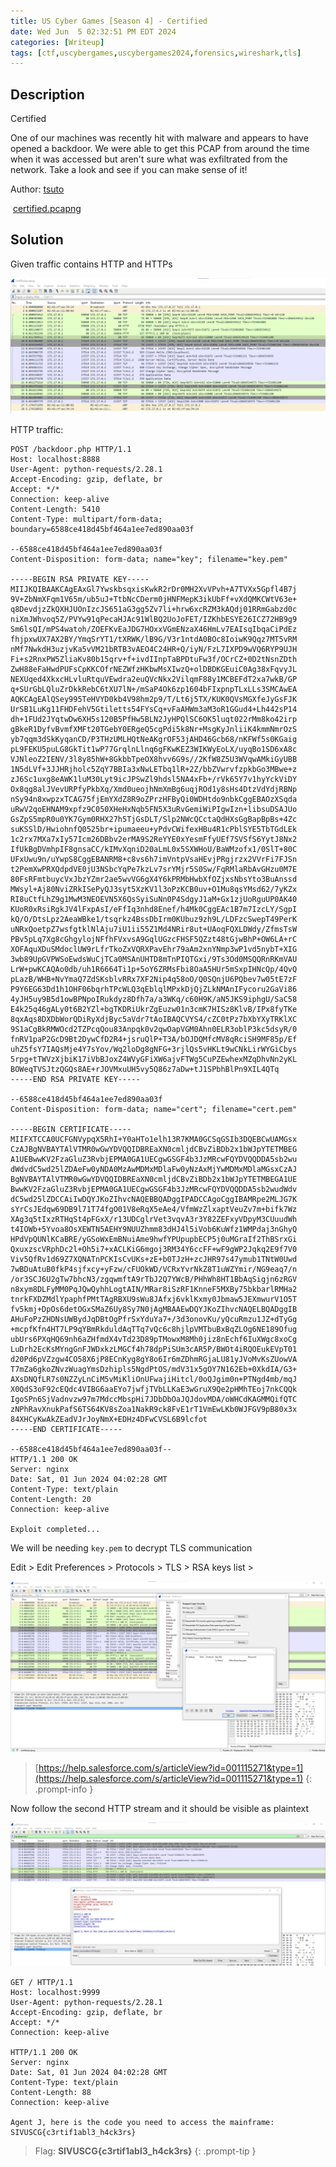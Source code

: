 ```yaml
---
title: US Cyber Games [Season 4] - Certified
date: Wed Jun  5 02:32:51 PM EDT 2024
categories: [Writeup]
tags: [ctf,uscybergames,uscybergames2024,forensics,wireshark,tls]
---
```


## Description

Certified

One of our machines was recently hit with malware and appears to have opened a backdoor. We were able to get this PCAP from around the time when it was accessed but aren't sure what was exfiltrated from the network. Take a look and see if you can make sense of it!

Author: [tsuto](https://github.com/jselliott)

 [certified.pcapng](https://ctfd.uscybergames.com/files/6f9d8cad46a69ec3408cc68560d9cf64/certified.pcapng?token=eyJ1c2VyX2lkIjozMDg2LCJ0ZWFtX2lkIjpudWxsLCJmaWxlX2lkIjoyODR9.ZmColQ.HGXYVsF03X7mt1rz0PWHrwvVcBk)

## Solution

Given traffic contains HTTP and HTTPs

![Certified](/assets/images/USCyberGames/2024/Certified.png)

HTTP traffic:

```http
POST /backdoor.php HTTP/1.1
Host: localhost:8888
User-Agent: python-requests/2.28.1
Accept-Encoding: gzip, deflate, br
Accept: */*
Connection: keep-alive
Content-Length: 5410
Content-Type: multipart/form-data; boundary=6588ce418d45bf464a1ee7ed890aa03f

--6588ce418d45bf464a1ee7ed890aa03f
Content-Disposition: form-data; name="key"; filename="key.pem"

-----BEGIN RSA PRIVATE KEY-----
MIIJKQIBAAKCAgEAxGl7YwskbsqxisKwkR2rDr0MH2XvVPvh+A7TVXx5Gpfl4B7j
9V+ZbNmXFqm1V65m/ub5uJ+TtbNcCDerm0jHNFMepK3ikUbFf+vXdQMKCWtV63e+
q8DevdjzZkQXHJUOnIzcJS651aG3gg5Zv7li+hrw6xcRZM3kAQdj01RRmGabzd0c
niXmJWhvoq5Z/PVYw91qPecaHJAc91WlBQ2UoJoFET/IZKhbESYE26ICZ72HB9g9
Sm6lsQI/mPS4watoh/ZOEFKvEaJDG7HOxxVGmENzaX46HmLv7EAIsqIbqaCiPdEz
fhjpxwUX7AX2BY/YmqSrYT1/tXRWK/lB9G/V3r1ntdA0BOc8IoiwK9Qqz7MT5vRM
nMf7NwkdH3uzjvKa5vVM21bRTB3vAEO4C24HR+Q/iyN/FzL7IXPD9wVQ6RYP9UJH
Fi+s2RnxPW5ZliaKv80b15qrv+f+ivdIInpTaBPDtuFw3f/OCrCZ+0D2tNsnZDth
ZwH88eFaHwdPUFsCpKKCOfrNEZWfzHKbwMsXIwzQ+olDBDKGEuiC0Ag38xFqvyJL
NEXUqed4XkxcHLvluRtquVEwdra2euQVcNkx2VilqmF88y1MCBEFdT2xa7wkB/GP
q+SUrGbLQluZrDkkRebC6tXU7lN+/mSaP4Ok6zp1604bFIxpnpTLxLLs3SMCAwEA
AQKCAgEAlQSey995TeHVYD0kb4V98hm2p9/T/Lt6j5TX/KUK0QVsMGXfeJyGsFJK
UrSB1LuKg11FHDFehV5Gtiletts54FYsCq+vFaAHWm3aM3oR1GGud4+Lh442sP14
dh+1FUd2JYqtwDw6XH5s120B5PfHw5BLN2JyHPQlSC6OK5luqt022rMm8ko42irp
gBkeR1DyfvBvmfXMFt20TGebY0ERgeQ5cgPdi5k8Nr+MsgKyJnliiK4kmmNmrOzS
yb7qqm3dSkKyqanCD/P3THzUMLHQtNeAKgrOF53jAHD46Gcb68/nKFWf5s0KGaig
pL9FEKU5puLG8GkTit1wP77GrqlnLlnq6gFKwKEZ3WIKWyEoLX/uyqBo1SD6xA8c
VJNleoZ2IENV/3l8y85hW+8GkbbTpeOX8hvv6G9s//2KfW8Z5U3WVqwAMkiGyUBB
1N5dLVf+3JJHRjholc5ZqY7BBIa3xNwLETbq1lR+2Z/bbZVwrvfzpkbGo3MBwe+z
zJ6Sc1uxg8eAWK1luM30Lyt9icJPSwZl9hdsl5NA4xFb+/rVk65Y7v1hyYckViDY
Ox8qg8alJVevURPfyPkbXq/Xmd0ueojhNmXmBg6uqjROd1y8sHs4DtzVdYdjRBNp
nSy94n8xwpzxTCAG75fjEmYXdZ8R9oZPrzHFByQi0WDHtdo9nbkCggEBAOzXSqda
uRwV2qoEHNAM9xpfz9C050XHeHxNqb5FN5X3uRvGemiWiPIgwIzn+libsuDSAJUo
GsZpS5mpR0u0YK7Gym0RHX27h5TjGsDLT/Slp2NWcQCctaQdHXsGgBapBpBs+4Zc
suKSSlD/HwiohnfQ0525br+ipumaeeu+yPdvCWifexHBu4R1cPblSYE5TbTGdLEk
1c2rx7MXa7xIy57Icm26DBbv2erMA9S2ReYYE0xYesmFfyUEf7SVSfS6YytJ8Nx2
IfUkBgDVmhpIF8gnsaCC/kIMvXqniD20aLmL0x5SXWHoU/BaWMzofx1/0SlT+80C
UFxUwu9n/uYwpS8CggEBANRM8+c8vs6h7imVntpVsaHEvjPRgjrzx2VVrFi7FJSn
t2PemXwPRXQdpdVE0jU3NSbcYqPe7kzLv7srYMjr5S0Sw/FqRMlaRbAvGHzu0M7E
80FsRFmtbuycVxJbzYZmr2ae5wvVG6gX4Y6kPRMbHwbXfOZjxsNbsYto3BuAnssd
MWsyl+Aj80NviZRkISePyQJ3syt5XzKV1l3oPzKCB0uv+O1Mu8qsYMsd62/7yKZx
RI8uCtfLhZ9g1MwM3NEOEVN5X6QsSyiSuNn0P4SdgyJ1aM+Gx1zjUoRguUP0AK40
KUoR0xRsiRgkJV4lFxpAsI/eFfIq3nhd8Enef/h4Mk0CggEAc1B7m7IzcLY/SgpI
kQ/O/DtsLpz2AeaWBke1/tsqrkz4BssDbIrm0KUbuz9zh9L/LDFzcSwepT49PerK
uNRxQoetpZ7wsfgtklNlAju7iU1ii55Z1Md4NRir8ut+UAoqFQXLDWdy/ZfmsTsW
PBv5pLq7Xg8cGhgylojNFfhFVxvsA9GqlUGzcFHSF5QZzt48tGjwBhP+OW6LA+rC
XOFAquXDuSMdoclUW9rLfrTkoZxVQRXPavEhr79aAm2xnYNmp3wP1vd5nybT+XIG
3wb89UpGVPWSoEwdsWuCjTCa0MSAnUHTD8mTnPIQTGxi/9Ts3Od0MSQQRnRKmVAU
LrW+pwKCAQAo0db/uh1R6664Ti1p+5oY6ZRMsFbi8OaA5HUr5mSxpIHNcQp/4QvQ
pLazB/WHB+NvYmaQ7ZdSKsblvRRx7XF2Nip4q58oO/Q0SQnjU6PQbev7w05tE7zF
P9Y6EG63Dd1h1OHF06bqrhTPcWLQ3qEblqlMPxkDjQjZLkNMAnIFycoru2GaVi86
4yJH5uy9B5d1owBPNpoIRukdyz8Dfh7a/a3WKq/c60H9K/aN5JKS9iphgU/SaC58
E4k25q46gALy0t6B2YZl+bgTKDRiUkrZgEuzw01n3cmK7HISz8KlvB/IPx8fyTKe
8qxAqs8DXDbWorQDiRyXdjByc5aVdr7tAoIBAQCVYS4/cZC0tPz7bXbYXyTRKlXC
9S1aCgBkRMWOcd2TZPcqQou83Anpqk0v2qwOapVGM0Ahn0ELR3oblP3kc5dsyR/0
fnRV1paP2GcD9Bt2DywCfD2R4+jsruQlP+T3A/bOJDQMfcMV8qRciSH9MF85p/Ef
uhZ5fsY7IAQsMje4Y7sYov/Wq2loDg8gNFG+3rjlQs5vHKLt9wCNkLirWYGiCbys
5rpg+tTWVzXjbiK17iVbBJoxZ4WVyGFiXW6ajvFTWg5CuPZEwhexMZqDhvNn2yKL
BOWeqTVSJtzQGQs8AE+rJOVMxuUH5vy5Q86z7aDw+tJ1SPbhBlPn9XIL4QTq
-----END RSA PRIVATE KEY-----

--6588ce418d45bf464a1ee7ed890aa03f
Content-Disposition: form-data; name="cert"; filename="cert.pem"

-----BEGIN CERTIFICATE-----
MIIFXTCCA0UCFGNVypqX5RhI+Y0aHTo1elh13R7KMA0GCSqGSIb3DQEBCwUAMGsx
CzAJBgNVBAYTAlVTMR0wGwYDVQQIDBREaXN0cmljdCBvZiBDb2x1bWJpYTETMBEG
A1UEBwwKV2FzaGluZ3RvbjEPMA0GA1UECgwGSGF4b3JzMRcwFQYDVQQDDA5sb2wu
dWdvdC5wd25lZDAeFw0yNDA0MzAwMDMxMDlaFw0yNzAxMjYwMDMxMDlaMGsxCzAJ
BgNVBAYTAlVTMR0wGwYDVQQIDBREaXN0cmljdCBvZiBDb2x1bWJpYTETMBEGA1UE
BwwKV2FzaGluZ3RvbjEPMA0GA1UECgwGSGF4b3JzMRcwFQYDVQQDDA5sb2wudWdv
dC5wd25lZDCCAiIwDQYJKoZIhvcNAQEBBQADggIPADCCAgoCggIBAMRpe2MLJG7K
sYrCsJEdqw69DB9l71T74fgO01V8eRqX5eAe4/VfmWzZlxaptVeuZv7m+bifk7Wz
XAg3q5tIxzRTHqSt4pFGxX/r13UDCglrVet3vqvA3r3Y82ZEFxyVDpyM3CUuudWh
t4IOWb+5Yvoa8OsXEWTN5AEHY9NUUZhmm83dHJ4l5iVob6KuWfz1WMPdaj3nGhyQ
HPdVpQUNlKCaBRE/yGSoWxEmBNuiAme9hwfYPUpupbECP5j0uMGraIf2ThBSrxGi
QxuxzscVRphDc2l+Oh5i7+xACLKiG6mgoj3RM34Y6ccFF+wF9gWP2Jqkq2E9f7V0
Viv5QfRv1d69Z7XQNATnPCKIsCvUKs+zE+b0TJzH+zcJHR97s47ymub1TNtW0Uwd
7wBDuAtuB0fkP4sjfxcy+yFzw/cFUOkWD/VCRxYvrNkZ8T1uWZYmir/NG9eaq7/n
/or3SCJ6U2gTw7bhcN3/zgqwmftA9rTbJ2Q7YWcB/PHhWh8HT1BbAqSigjn6zRGV
n8xym8DLFyMM0PqJQwQyhhLogtAIN/MRar8iSzRF1KnneF5MXBy75bkbarlRMHa2
tnrkFXDZMdlYpaphfPMtTAgRBXU9sWu8JAfxj6vklKxmy0Jbmaw5JEXmwurV1O5T
fv5kmj+DpOs6detOGxSMaZ6Uy8Sy7N0jAgMBAAEwDQYJKoZIhvcNAQELBQADggIB
AHuFoPzZHDNsUWBydJqDBtOgPfrSxYduYa7+/3d3onovKu/yQcuRmzu1JZ+dTyGg
+mcpfKfn4HT7LP9qYBmRkduldAqTTq7vQc6c8hjlpVMTbuBxBqZLOg6NE189Ofug
ubUrs6PXqHQ69nh6aZHfmdX4vTd23D89pTMowxM8Mh0jiz8nEchf6IuXWgc8xoCg
LuDrh2EcKsMYngGnFJWDxkzLMGCf4h78dpPiSUm3cAR5P/BWOt4iRQOEukEVpT01
d20Pd6pVZzgw4CO58X6jP8ECnKyg8gY8o6Ir6mZDhmRGjaLU81yJVoMvKsZUowVA
T7mZa6gkoZNvzWuagYmsDzhipls5NgdPtOS/mdV31x5gOY7N162Eb+0XkdIA/G3+
AXsDNQfLR7s0NZZyLnCiM5vMiKliOnUFwajiHitcl/0oQJgim0n+PTNgd4mb/mqJ
X0QdS3oF92cEQdc4VIBG6aaEYo7jwfjTVbLLKaE3wGruX9Qe2pHMhTEoj7nkCQQk
IgoSPn6SjVadnvzw97m7MdccMbspHi7JDbDbOaJQJdovMDA/oWHCdKAGMMQifQTC
zNPhRavXnukPafS6TS64KV8sZoa1NakR9ck8FvE1rT1VmEwLKb0WJFGV9pB80x3x
84XHCyKwAkZEadVJrJoyNmX+EDHz4DFwCVSL6B9lcfot
-----END CERTIFICATE-----

--6588ce418d45bf464a1ee7ed890aa03f--
HTTP/1.1 200 OK
Server: nginx
Date: Sat, 01 Jun 2024 04:02:28 GMT
Content-Type: text/plain
Content-Length: 20
Connection: keep-alive

Exploit completed...
```

We will be needing `key.pem` to decrypt TLS communication

Edit > Edit Preferences > Protocols > TLS > RSA keys list > 

![Certified-1](/assets/images/USCyberGames/2024/Certified-1.png)

> [https://help.salesforce.com/s/articleView?id=001115271&type=1](https://help.salesforce.com/s/articleView?id=001115271&type=1)
{: .prompt-info }

Now follow the second HTTP stream and it should be visible as plaintext

![Certified-2](/assets/images/USCyberGames/2024/Certified-2.png)

```http
GET / HTTP/1.1
Host: localhost:9999
User-Agent: python-requests/2.28.1
Accept-Encoding: gzip, deflate, br
Accept: */*
Connection: keep-alive

HTTP/1.1 200 OK
Server: nginx
Date: Sat, 01 Jun 2024 04:02:28 GMT
Content-Type: text/plain
Content-Length: 88
Connection: keep-alive

Agent J, here is the code you need to access the mainframe: SIVUSCG{c3rtif1abl3_h4ck3rs}
```

> Flag: **SIVUSCG{c3rtif1abl3_h4ck3rs}**
{: .prompt-tip }
